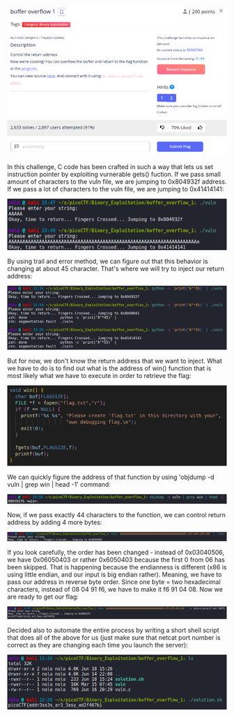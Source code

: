 <p align="center"><img src="../../images/buffer_overflow_1_0.png" ></p>

In this challenge, C code has been crafted in such a way that lets us set instruction pointer by exploiting vurnerable gets() fuction. If we pass small amount of characters to the vuln file, we are jumping to 0x804932f address. If we pass a lot of characters to the vuln file, we are jumping to 0x41414141:

<p align="center"><img src="../../images/buffer_overflow_1_1.png" ></p>

By using trail and error method, we can figure out that this behavior is changing at about 45 character. That's where we will try to inject our return address:

<p align="center"><img src="../../images/buffer_overflow_1_2.png" ></p>

But for now, we don't know the return address that we want to inject. What we have to do is to find out what is the address of win() function that is most likely what we have to execute in order to retrieve the flag:

<p align="center"><img src="../../images/buffer_overflow_1_3.png" ></p>

We can quickly figure the address of that function by using 'objdump -d vuln | grep win | head -1' command:

<p align="center"><img src="../../images/buffer_overflow_1_4.png" ></p>

Now, if we pass exactly 44 characters to the function, we can control return address by adding 4 more bytes:

<p align="center"><img src="../../images/buffer_overflow_1_5.png" ></p>

If you look carefully, the order has been changed - instead of 0x03040506, we have 0x06050403 or rather 0x6050403 because the first 0 from 06 has been skipped. That is happening because the endianness is different (x86 is using little endian, and our input is big endian rather). Meaning, we have to pass our address in reverse byte order. Since one byte = two hexadecimal characters, instead of 08 04 91 f6, we have to make it f6 91 04 08. Now we are ready to get our flag:

<p align="center"><img src="../../images/buffer_overflow_1_6.png" ></p>

Decided also to automate the entire process by writing a short shell script that does all of the above for us (just make sure that netcat port number is correct as they are changing each time you launch the server):

<p align="center"><img src="../../images/buffer_overflow_1_7.png" ></p>